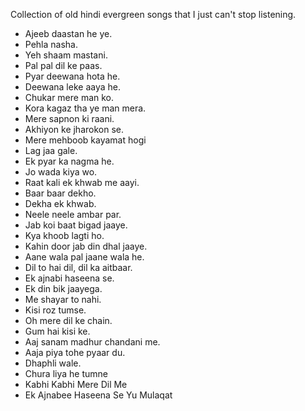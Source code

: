 Collection of old hindi evergreen songs that I just can't stop listening.


* Ajeeb daastan he ye.
* Pehla nasha.
* Yeh shaam mastani.
* Pal pal dil ke paas.
* Pyar deewana hota he.
* Deewana leke aaya he.
* Chukar mere man ko.
* Kora kagaz tha ye man mera.
* Mere sapnon ki raani.
* Akhiyon ke jharokon se.
* Mere mehboob kayamat hogi
* Lag jaa gale.
* Ek pyar ka nagma he.
* Jo wada kiya wo.
* Raat kali ek khwab me aayi.
* Baar baar dekho.
* Dekha ek khwab.
* Neele neele ambar par.
* Jab koi baat bigad jaaye.
* Kya khoob lagti ho.
* Kahin door jab din dhal jaaye.
* Aane wala pal jaane wala he.
* Dil to hai dil, dil ka aitbaar.
* Ek ajnabi haseena se.
* Ek din bik jaayega.
* Me shayar to nahi.
* Kisi roz tumse.
* Oh mere dil ke chain.
* Gum hai kisi ke.
* Aaj sanam madhur chandani me.
* Aaja piya tohe pyaar du.
* Dhaphli wale.
* Chura liya he tumne
* Kabhi Kabhi Mere Dil Me
* Ek Ajnabee Haseena Se Yu Mulaqat

